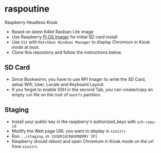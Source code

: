 # raspoutine
Raspberry Headless Kiosk

* Based on latest 64bit Rasbian Lite image
* Use Raspberry [Pi OS Imager](https://www.raspberrypi.com/software/) for initial SD card install
* Use `X11` with `Matchbox Windows Manager` to display Chromium in Kiosk mode at boot.
* Clone this repository and follow the instructions below.
  
## SD Card

* Since Bookworm, you have to use RPI Imager to write the SD Card, setup Wifi, User, Locale and Keyboard Layout.
* If you forgot to enable SSH in the second Tab, you can create/copy an empty `ssh` file on the root of `bootfs` partition.

## Staging

* Install your public key in the raspberry's authorized_keys with `ssh-copy-id`
* Modify the Web page URL you want to display in `xinitrc`
* Run : `./staging.sh [USER]@[RASPBERRY IP]`
* Raspberry should reboot and open Chromium in Kiosk mode on the url from `xinitrc`
